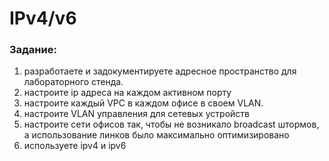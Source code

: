 #  IPv4/v6

###  Задание:

1. разработаете и задокументируете адресное пространство для лабораторного стенда.
2. настроите ip адреса на каждом активном порту
4. настроите каждый VPC в каждом офисе в своем VLAN.
5. настроите VLAN управления для сетевых устройств
6. настроите сети офисов так, чтобы не возникало broadcast штормов, а использование линков было максимально оптимизировано
7. используете ipv4 и ipv6
